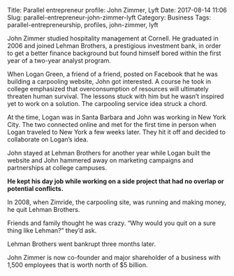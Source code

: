 Title: Parallel entrepreneur profile: John Zimmer, Lyft
Date: 2017-08-14 11:06
Slug: parallel-entrepreneur-john-zimmer-lyft
Category: Business
Tags: parallel-entrepreneurship, profiles, john-zimmer, lyft

John Zimmer studied hospitality management at Cornell. He graduated in 2006 and joined Lehman Brothers, a prestigious investment bank, in order to get a better finance background but found himself bored within the first year of a two-year analyst program.

When Logan Green, a friend of a friend, posted on Facebook that he was building a carpooling website, John got interested. A course he took in college emphasized that overconsumption of resources will ultimately threaten human survival. The lessons stuck with him but he wasn’t inspired yet to work on a solution. The carpooling service idea struck a chord.

At the time, Logan was in Santa Barbara and John was working in New York City. The two connected online and met for the first time in person when Logan traveled to New York a few weeks later. They hit it off and decided to collaborate on Logan’s idea.

John stayed at Lehman Brothers for another year while Logan built the website and John hammered away on marketing campaigns and partnerships at college campuses.

**He kept his day job while working on a side project that had no overlap or potential conflicts.**

In 2008, when Zimride, the carpooling site, was running and making money, he quit Lehman Brothers.

Friends and family thought he was crazy. “Why would you quit on a sure thing like Lehman?” they’d ask.

Lehman Brothers went bankrupt three months later.

John Zimmer is now co-founder and major shareholder of a business with 1,500 employees that is worth north of $5 billion.